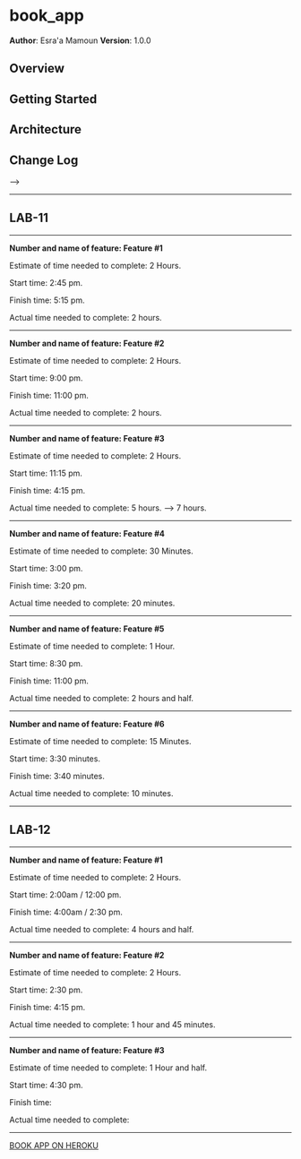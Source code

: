 # book_app

**Author**: Esra'a Mamoun
**Version**: 1.0.0

## Overview
<!-- Provide a high level overview of what this application is and why you are building it, beyond the fact that it's an assignment for a Code 301 class. (i.e. What's your problem domain?) -->

## Getting Started
<!-- What are the steps that a user must take in order to build this app on their own machine and get it running? -->

## Architecture
<!-- Provide a detailed description of the application design. What technologies (languages, libraries, etc) you're using, and any other relevant design information. -->

## Change Log
<!-- Use this area to document the iterative changes made to your application as each feature is successfully implemented. Use time stamps. Here's an examples:

01-01-2001 4:59pm - Application now has a fully-functional express server, with GET and POST routes for the book resource.

## Credits and Collaborations
<!-- Give credit (and a link) to other people or resources that helped you build this application. -->
-->

---
## LAB-11
---

**Number and name of feature: Feature #1**

Estimate of time needed to complete: 2 Hours.

Start time: 2:45 pm.

Finish time: 5:15 pm.

Actual time needed to complete: 2 hours.

---

**Number and name of feature: Feature #2**

Estimate of time needed to complete: 2 Hours.

Start time: 9:00 pm.

Finish time: 11:00 pm.

Actual time needed to complete: 2 hours.

---

**Number and name of feature: Feature #3**

Estimate of time needed to complete: 2 Hours.

Start time: 11:15 pm.

Finish time: 4:15 pm. 

Actual time needed to complete: 5 hours. --> 7 hours.

---

**Number and name of feature: Feature #4**

Estimate of time needed to complete: 30 Minutes.

Start time: 3:00 pm.

Finish time: 3:20 pm.

Actual time needed to complete: 20 minutes.

---

**Number and name of feature: Feature #5**

Estimate of time needed to complete: 1 Hour.

Start time: 8:30 pm.

Finish time: 11:00 pm.

Actual time needed to complete: 2 hours and half.

---

**Number and name of feature: Feature #6**

Estimate of time needed to complete: 15 Minutes.

Start time: 3:30 minutes.

Finish time: 3:40 minutes.

Actual time needed to complete: 10 minutes.

---
## LAB-12
---

**Number and name of feature: Feature #1**

Estimate of time needed to complete: 2 Hours.

Start time: 2:00am / 12:00 pm.

Finish time: 4:00am / 2:30 pm.

Actual time needed to complete: 4 hours and half.

---

**Number and name of feature: Feature #2**

Estimate of time needed to complete: 2 Hours.

Start time: 2:30 pm.

Finish time: 4:15 pm.

Actual time needed to complete: 1 hour and 45 minutes.

---

**Number and name of feature: Feature #3**

Estimate of time needed to complete: 1 Hour and half.

Start time: 4:30 pm.

Finish time: 

Actual time needed to complete:

---

[BOOK APP ON HEROKU](https://book-app-esraa.herokuapp.com/)